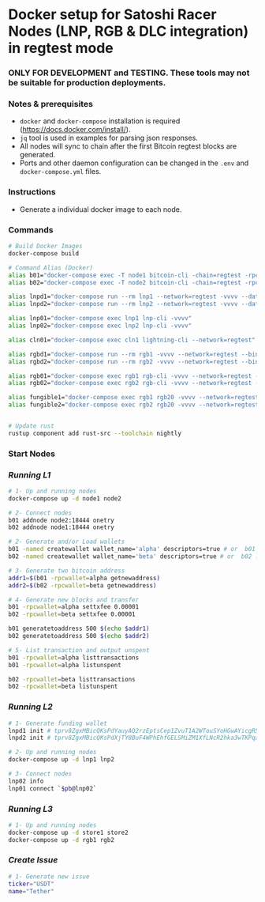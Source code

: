 # Docker setup for Satoshi Racer Nodes (LNP, RGB & DLC integration) in regtest mode

### ONLY FOR DEVELOPMENT and TESTING. These tools may not be suitable for production deployments.

### Notes & prerequisites

- `docker` and `docker-compose` installation is required (https://docs.docker.com/install/).
- `jq` tool is used in examples for parsing json responses.
- All nodes will sync to chain after the first Bitcoin regtest blocks are generated.
- Ports and other daemon configuration can be changed in the `.env` and `docker-compose.yml` files.

### Instructions

- Generate a individual docker image to each node.

### Commands

```bash
# Build Docker Images
docker-compose build

# Command Alias (Docker)
alias b01="docker-compose exec -T node1 bitcoin-cli -chain=regtest -rpcconnect=localhost -rpcport=18444 -rpcuser=bitcoin -rpcpassword=bitcoin"
alias b02="docker-compose exec -T node2 bitcoin-cli -chain=regtest -rpcconnect=localhost -rpcport=18444 -rpcuser=bitcoin -rpcpassword=bitcoin"

alias lnpd1="docker-compose run --rm lnp1 --network=regtest -vvvv --data-dir=/var/lib/lnp --electrum-server=electrs --electrum-port=50001"
alias lnpd2="docker-compose run --rm lnp2 --network=regtest -vvvv --data-dir=/var/lib/lnp --electrum-server=electrs --electrum-port=50001"

alias lnp01="docker-compose exec lnp1 lnp-cli -vvvv"
alias lnp02="docker-compose exec lnp2 lnp-cli -vvvv"

alias cln01="docker-compose exec cln1 lightning-cli --network=regtest"

alias rgbd1="docker-compose run --rm rgb1 -vvvv --network=regtest --bin-dir=/usr/local/bin/ --data-dir=/var/lib/rgb --electrum-server=electrs --electrum-port=50001"
alias rgbd2="docker-compose run --rm rgb2 -vvvv --network=regtest --bin-dir=/usr/local/bin/ --data-dir=/var/lib/rgb --electrum-server=electrs --electrum-port=50001"

alias rgb01="docker-compose exec rgb1 rgb-cli -vvvv --network=regtest --data-dir=/var/lib/rgb"
alias rgb02="docker-compose exec rgb2 rgb-cli -vvvv --network=regtest --data-dir=/var/lib/rgb"

alias fungible1="docker-compose exec rgb1 rgb20 -vvvv --network=regtest"
alias fungible2="docker-compose exec rgb2 rgb20 -vvvv --network=regtest"


# Update rust
rustup component add rust-src --toolchain nightly
```
### Start Nodes

### _Running L1_ 

```bash
# 1- Up and running nodes
docker-compose up -d node1 node2

# 2- Connect nodes
b01 addnode node2:18444 onetry
b02 addnode node1:18444 onetry

# 2- Generate and/or Load wallets
b01 -named createwallet wallet_name='alpha' descriptors=true # or  b01 loadwallet alpha
b02 -named createwallet wallet_name='beta' descriptors=true # or  b02 loadwallet beta

# 3- Generate two bitcoin address
addr1=$(b01 -rpcwallet=alpha getnewaddress)
addr2=$(b02 -rpcwallet=beta getnewaddress)

# 4- Generate new blocks and transfer
b01 -rpcwallet=alpha settxfee 0.00001
b02 -rpcwallet=beta settxfee 0.00001 

b01 generatetoaddress 500 $(echo $addr1)
b02 generatetoaddress 500 $(echo $addr2)

# 5- List transaction and output unspent
b01 -rpcwallet=alpha listtransactions
b01 -rpcwallet=alpha listunspent

b02 -rpcwallet=beta listtransactions
b02 -rpcwallet=beta listunspent
```

### _Running L2_

```bash
# 1- Generate funding wallet
lnpd1 init # tprv8ZgxMBicQKsPdYauyAQ2rzEptsCep1ZvuT1A2WTouSYoHGwAYicgR59irVbCuATyv4GffwJnHLvrtiHc7F4z1ckL6hP8KpeagH89CCoysSy
lnpd2 init # tprv8ZgxMBicQKsPdXjTY8BuF4WPhEhfGELSMiZM1XfLNcR2hka3wTKPqakbpMDHedYaRBJwPBeADqRnGPNHGCuqk9FUVmj5fJrzvbnoQPoTTTN

# 2- Up and running nodes
docker-compose up -d lnp1 lnp2

# 3- Connect nodes
lnp02 info 
lnp01 connect `$pb@lnp02` 

```
### _Running L3_ 

```bash
# 1- Up and running nodes
docker-compose up -d store1 store2
docker-compose up -d rgb1 rgb2 
```

### _Create Issue_

```bash
# 1- Generate new issue
ticker="USDT"
name="Tether"
```